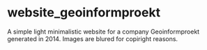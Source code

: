 # website_geoinformproekt

A simple light minimalistic website for a company Geoinformproekt generated in 2014.
Images are blured for copiright reasons. 
